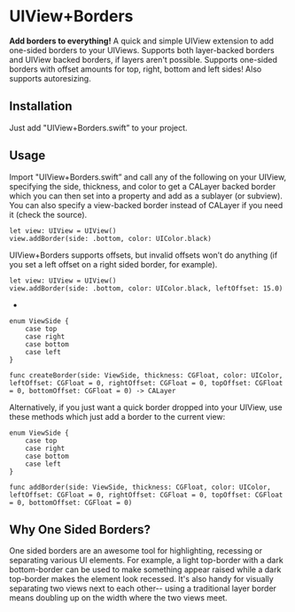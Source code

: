 # UIView+Borders

**Add borders to everything!** A quick and simple UIView extension to add one-sided borders to your UIViews. Supports both layer-backed borders and UIView backed borders, if layers aren't possible. Supports one-sided borders with offset amounts for top, right, bottom and left sides! Also supports autoresizing.

## Installation
Just add "UIView+Borders.swift” to your project. 

## Usage
Import "UIView+Borders.swift” and call any of the following on your UIView, specifying the side, thickness, and color to get a CALayer backed border which you can then set into a property and add as a sublayer (or subview). You can also specify a view-backed border instead of CALayer if you need it (check the source).

    let view: UIView = UIView()
    view.addBorder(side: .bottom, color: UIColor.black)

UIView+Borders supports offsets, but invalid offsets won’t do anything (if you set a left offset on a right sided border, for example).

    let view: UIView = UIView()
    view.addBorder(side: .bottom, color: UIColor.black, leftOffset: 15.0)
    
-

    enum ViewSide {
        case top
        case right
        case bottom
        case left
    }
    
    func createBorder(side: ViewSide, thickness: CGFloat, color: UIColor, leftOffset: CGFloat = 0, rightOffset: CGFloat = 0, topOffset: CGFloat = 0, bottomOffset: CGFloat = 0) -> CALayer


Alternatively, if you just want a quick border dropped into your UIView, use these methods which just add a border to the current view:

    enum ViewSide {
        case top
        case right
        case bottom
        case left
    }
    
    func addBorder(side: ViewSide, thickness: CGFloat, color: UIColor, leftOffset: CGFloat = 0, rightOffset: CGFloat = 0, topOffset: CGFloat = 0, bottomOffset: CGFloat = 0)

## Why One Sided Borders?
One sided borders are an awesome tool for highlighting, recessing or separating various UI elements. For example, a light top-border with a dark bottom-border can be used to make something appear raised while a dark top-border makes the element look recessed. It's also handy for visually separating two views next to each other-- using a traditional layer border means doubling up on the width where the two views meet.
